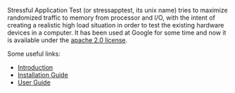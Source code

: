 Stressful Application Test (or stressapptest, its unix name) tries to maximize randomized traffic to memory from processor and I/O, with the intent of creating a realistic high load situation in order to test the existing hardware devices in a computer. It has been used at Google for some time and now it is available under the [apache 2.0 license](http://www.apache.org/licenses/LICENSE-2.0).

Some useful links:

  * [Introduction](https://github.com/thenoizz/stressapptest/wiki/Introduction)
  * [Installation Guide](https://github.com/thenoizz/stressapptest/wiki/Installation-Guide)
  * [User Guide](https://github.com/thenoizz/stressapptest/wiki/User-Guide)
